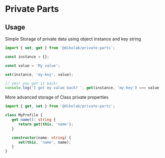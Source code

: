 # Private Parts

## Usage

Simple Storage of private data using object instance and key string

```ts
import { set, get } from '@dikolab/private-parts';

const instance = {};

const value = 'My value';

set(instance, 'my-key', value);

// yes! you got it back!
console.log('I got my value back? ', get(instance, 'my-key') === value);
```

More advanced storage of Class private properties

```ts
import { get, set } from '@dikolab/private-parts';

class MyProfile {
   get name(): string {
      return get(this, 'name');
   }

   constructor(name: string) {
      set(this, 'name', name);
   }
}
```
